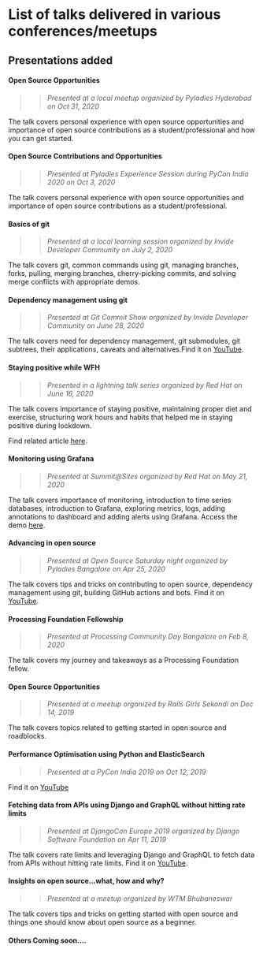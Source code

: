 # List of talks delivered in various conferences/meetups

## Presentations added 

#### Open Source Opportunities  
>> *Presented at a local meetup organized by Pyladies Hyderabad on Oct 31, 2020*

The talk covers personal experience with open source opportunities and importance of open source contributions as a student/professional and how you can get started.

#### Open Source Contributions and Opportunities  
>> *Presented at Pyladies Experience Session during PyCon India 2020 on Oct 3, 2020*

The talk covers personal experience with open source opportunities and importance of open source contributions as a student/professional.

#### Basics of git 
>> *Presented at a local learning session organized by Invide Developer Community on July 2, 2020*

The talk covers git, common commands using git, managing branches, forks, pulling, merging branches, cherry-picking commits, and solving merge conflicts with appropriate demos.

#### Dependency management using git  
>> *Presented at Git Commit Show organized by Invide Developer Community on June 28, 2020*

The talk covers need for dependency management, git submodules, git subtrees, their applications, caveats and alternatives.Find it on [YouTube](https://www.youtube.com/watch?v=_dDeI3Q_h_c).

#### Staying positive while WFH 
>> *Presented in a lightning talk series organized by Red Hat on June 16, 2020*

The talk covers importance of staying positive, maintaining proper diet and exercise, structuring work hours and habits that helped me in staying positive during lockdown.

Find related article [here](https://medium.com/@manaswinidasmannu/staying-positive-while-wfh-4286767c7abd).

#### Monitoring using Grafana 
>> *Presented at Summit@Sites organized by Red Hat on May 21, 2020*

The talk covers importance of monitoring, introduction to time series databases, introduction to Grafana, exploring metrics, logs, adding annotations to dashboard and adding alerts using Grafana. Access the demo [here](https://vimeo.com/user117900161/review/429989255/32eba7ef1f).

#### Advancing in open source  
>> *Presented at Open Source Saturday night organized by Pyladies Bangalore on Apr 25, 2020*

The talk covers tips and tricks on contributing to open source, dependency management using git, building GitHub actions and bots. Find it on [YouTube](https://www.youtube.com/watch?v=jTOsDfNCEl0).

#### Processing Foundation Fellowship 
>> *Presented at Processing Community Day Bangalore on Feb 8, 2020*

The talk covers my journey and takeaways as a Processing Foundation fellow.

#### Open Source Opportunities  
>> *Presented at a meetup organized by Rails Girls Sekondi on Dec 14, 2019*

The talk covers topics related to getting started in open source and roadblocks.

#### Performance Optimisation using Python and ElasticSearch 
>> *Presented at a PyCon India 2019 on Oct 12, 2019*

Find it on [YouTube](https://www.youtube.com/watch?v=z8TC7U0QEAM)

#### Fetching data from APIs using Django and GraphQL without hitting rate limits
>> *Presented at DjangoCon Europe 2019 organized by Django Software Foundation on Apr 11, 2019*

The talk covers rate limits and leveraging Django and GraphQL to fetch data from APIs without hitting rate limits. Find it on [YouTube](https://www.youtube.com/watch?v=IJ3qMXBRUXo).

#### Insights on open source...what, how and why? 
>> *Presented at a meetup organized by WTM Bhubaneswar*

The talk covers tips and tricks on getting started with open source and things one should know about open source as a beginner.

#### Others Coming soon....

